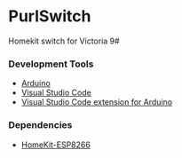 # PurlSwitch
Homekit switch for Victoria 9#

### Development Tools
- [Arduino](https://www.arduino.cc/en/software)
- [Visual Studio Code](https://code.visualstudio.com/)
- [Visual Studio Code extension for Arduino](https://marketplace.visualstudio.com/items?itemName=vsciot-vscode.vscode-arduino#review-details)

### Dependencies
- [HomeKit-ESP8266](https://www.arduino.cc/reference/en/libraries/homekit-esp8266/)
